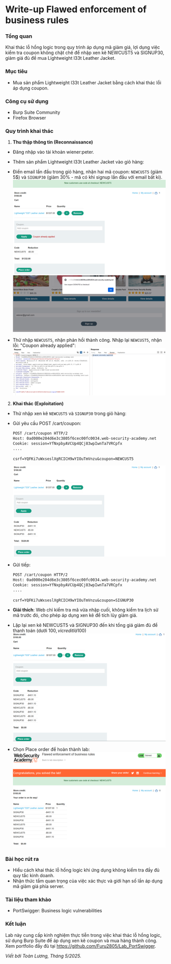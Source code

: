 # Write-up Flawed enforcement of business rules

### Tổng quan
Khai thác lỗ hổng logic trong quy trình áp dụng mã giảm giá, lợi dụng việc kiểm tra coupon không chặt chẽ để nhập xen kẽ NEWCUST5 và SIGNUP30, giảm giá đủ để mua Lightweight l33t Leather Jacket.

### Mục tiêu
- Mua sản phẩm Lightweight l33t Leather Jacket bằng cách khai thác lỗi áp dụng coupon.

### Công cụ sử dụng
- Burp Suite Community
- Firefox Browser

### Quy trình khai thác
1. **Thu thập thông tin (Reconnaissance)**
- Đăng nhập vào tài khoản wiener:peter.
- Thêm sản phẩm Lightweight l33t Leather Jacket vào giỏ hàng:
- Điền email lần đầu trong giỏ hàng, nhận hai mã coupon: `NEWCUST5` (giảm 5$) và `SIGNUP30` (giảm 30% - mã có khi signup lần đầu với email bất kì).
    ![coupon](./images/coupon.png)
    ![sign](./images/sign.png)

- Thử nhập `NEWCUST5`, nhận phản hồi thành công. Nhập lại `NEWCUST5`, nhận lỗi: "Coupon already applied":
    ![applied](./images/applied.png)
2. **Khai thác (Exploitation)**
- Thử nhập xen kẽ `NEWCUST5` và `SIGNUP30` trong giỏ hàng:

- Gửi yêu cầu POST /cart/coupon:
    ```
    POST /cart/coupon HTTP/2
    Host: 0ad000e204d6e3c3805f6cec00fc0034.web-security-academy.net
    Cookie: session=YfNxpbyAVCUp4QCj83wpIwnTa7VRCpfx
    ....

    csrf=YQFKi7uWxseslXgRCICH9wYIOuTmVnzu&coupon=NEWCUST5
    ```
    ![coupon](./images/more.png)
- Gửi tiếp:
    ```
    POST /cart/coupon HTTP/2
    Host: 0ad000e204d6e3c3805f6cec00fc0034.web-security-academy.net
    Cookie: session=YfNxpbyAVCUp4QCj83wpIwnTa7VRCpfx
    ....

    csrf=YQFKi7uWxseslXgRCICH9wYIOuTmVnzu&coupon=SIGNUP30
    ```   
- **Giải thích**: Web chỉ kiểm tra mã vừa nhập cuối, không kiểm tra lịch sử mã trước đó, cho phép áp dụng xen kẽ để tích lũy giảm giá.

- Lặp lại xen kẽ NEWCUST5 và SIGNUP30 đến khi tổng giá giảm đủ để thanh toán (dưới 100$, vì credit là 100$)
    ![coupon](./images/morecoupun.png)

- Chọn Place order để hoàn thành lab:
    ![solved](./images/solved.png)

### Bài học rút ra
- Hiểu cách khai thác lỗ hổng logic khi ứng dụng không kiểm tra đầy đủ quy tắc kinh doanh.
- Nhận thức tầm quan trọng của việc xác thực và giới hạn số lần áp dụng mã giảm giá phía server.

### Tài liệu tham khảo
- PortSwigger: Business logic vulnerabilities

### Kết luận
Lab này cung cấp kinh nghiệm thực tiễn trong việc khai thác lỗ hổng logic, sử dụng Burp Suite để áp dụng xen kẽ coupon và mua hàng thành công. Xem portfolio đầy đủ tại https://github.com/Furu2805/Lab_PortSwigger.

*Viết bởi Toàn Lương, Tháng 5/2025.*